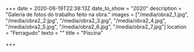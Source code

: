 +++
date = 2020-08-19T22:38:13Z
date_to_show = "2020"
description = "Galeria de fotos do trabalho feito na obra."
images = ["/media/obra2_1.jpg", "/media/obra2_2.jpg", "/media/obra2_3.jpg", "/media/obra2_4.jpg", "/media/obra2_5.jpg", "/media/obra2_6.jpg", "/media/obra2_7.jpg"]
location = "Ferragudo"
texto = ""
title = "Piscina"

+++
